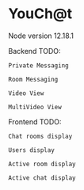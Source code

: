 <h1>YouCh@t</h1>

Node version 12.18.1

Backend TODO:

    Private Messaging

    Room Messaging

    Video View

    MultiVideo View

Frontend TODO:

    Chat rooms display

    Users display

    Active room display

    Active chat display
